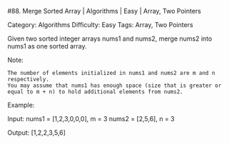 #88. Merge Sorted Array | Algorithms | Easy | Array, Two Pointers

Category: Algorithms
Difficulty: Easy
Tags: Array, Two Pointers

Given two sorted integer arrays nums1 and nums2, merge nums2 into nums1 as one sorted array.

Note:


	The number of elements initialized in nums1 and nums2 are m and n respectively.
	You may assume that nums1 has enough space (size that is greater or equal to m + n) to hold additional elements from nums2.


Example:


Input:
nums1 = [1,2,3,0,0,0], m = 3
nums2 = [2,5,6],       n = 3

Output: [1,2,2,3,5,6]

